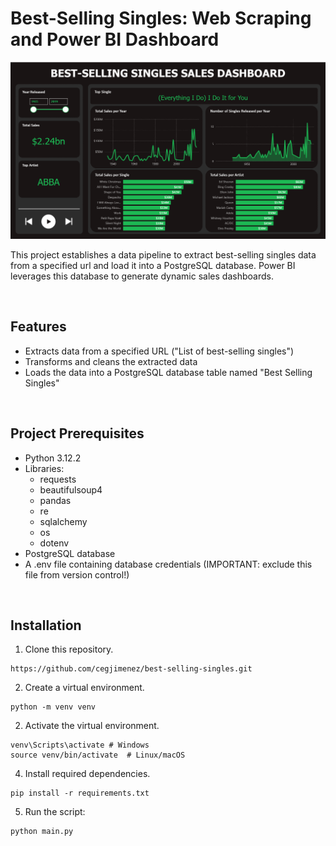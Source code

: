 # Best-Selling Singles: Web Scraping and Power BI Dashboard

!["Best-Selling Singles Dashboard"](preview.png)

This project establishes a data pipeline to extract best-selling singles data from a specified url and load it into a PostgreSQL database. Power BI leverages this database to generate dynamic sales dashboards.

&nbsp;
## Features
- Extracts data from a specified URL ("List of best-selling singles")
- Transforms and cleans the extracted data
- Loads the data into a PostgreSQL database table named "Best Selling Singles"
      
&nbsp;
## Project Prerequisites
- Python 3.12.2
- Libraries:
  - requests
  - beautifulsoup4
  - pandas
  - re
  - sqlalchemy
  - os
  - dotenv
- PostgreSQL database
- A .env file containing database credentials (IMPORTANT: exclude this file from version control!)

&nbsp;
## Installation
1. Clone this repository.
```
https://github.com/cegjimenez/best-selling-singles.git
```

2. Create a virtual environment.
```
python -m venv venv
```

2. Activate the virtual environment.
```
venv\Scripts\activate # Windows
source venv/bin/activate  # Linux/macOS
```

4. Install required dependencies.
```
pip install -r requirements.txt
```

5. Run the script:
```
python main.py
```  
